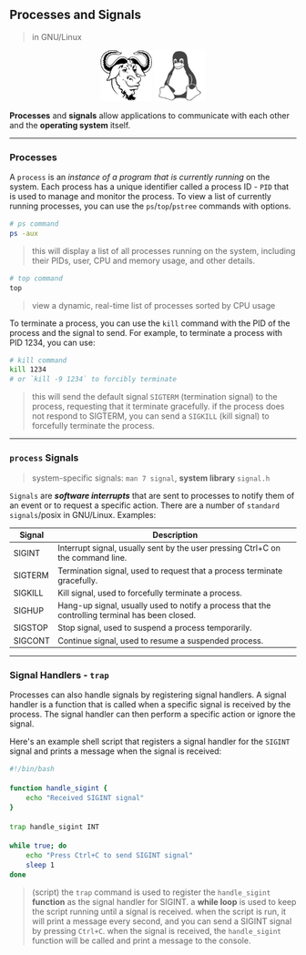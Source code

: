 ## Processes and Signals 
> in GNU/Linux

<div align="center">
 <img src="./gnu_linux/gnu.svg" width="90" height="90" styel="padding-rigt:30px;" />
 <img src="./gnu_linux/linux.svg" width="90" height="90" />
</div>

**Processes** and **signals** allow applications to communicate with each other and the **operating system** itself.

---
### Processes
A `process` is an *instance of a program that is currently running* on the system. Each process has a unique identifier called a process ID - `PID` that is used to manage and monitor the process. To view a list of currently running processes, you can use the `ps`/`top`/`pstree` commands with options.

```bash
# ps command
ps -aux
```
> this will display a list of all processes running on the system, including their PIDs, user, CPU and memory usage, and other details.


```bash
# top command
top
```
> view a dynamic, real-time list of processes sorted by CPU usage

To terminate a process, you can use the `kill` command with the PID of the process and the signal to send. For example, to terminate a process with PID 1234, you can use:

```bash
# kill command
kill 1234
# or `kill -9 1234` to forcibly terminate
```
> this will send the default signal `SIGTERM` (termination signal) to the process, requesting that it terminate gracefully. if the process does not respond to SIGTERM, you can send a `SIGKILL` (kill signal) to forcefully terminate the process.

---
### `process` Signals
> system-specific signals: `man 7 signal`, **system library** `signal.h`

`Signals` are ***software interrupts*** that are sent to processes to notify them of an event or to request a specific action. There are a number of `standard signals`/posix in GNU/Linux. Examples:

| Signal   | Description                                                                                              |
| -------- | -------------------------------------------------------------------------------------------------------- |
| SIGINT   | Interrupt signal, usually sent by the user pressing Ctrl+C on the command line.                         |
| SIGTERM  | Termination signal, used to request that a process terminate gracefully.                                 |
| SIGKILL  | Kill signal, used to forcefully terminate a process.                                                    |
| SIGHUP   | Hang-up signal, usually used to notify a process that the controlling terminal has been closed.          |
| SIGSTOP  | Stop signal, used to suspend a process temporarily.                                                      |
| SIGCONT  | Continue signal, used to resume a suspended process.                                                     |


---
### Signal Handlers - `trap`
Processes can also handle signals by registering signal handlers. A signal handler is a function that is called when a specific signal is received by the process. The signal handler can then perform a specific action or ignore the signal.

Here's an example shell script that registers a signal handler for the `SIGINT` signal and prints a message when the signal is received:

```bash
#!/bin/bash

function handle_sigint {
    echo "Received SIGINT signal"
}

trap handle_sigint INT

while true; do
    echo "Press Ctrl+C to send SIGINT signal"
    sleep 1
done
```
> (script) the `trap` command is used to register the `handle_sigint` **function** as the signal handler for SIGINT. a **while loop** is used to keep the script running until a signal is received. when the script is run, it will print a message every second, and you can send a SIGINT signal by pressing `Ctrl+C`. when the signal is received, the `handle_sigint` function will be called and print a message to the console.